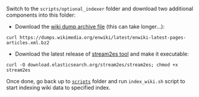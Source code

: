 Switch to the `scripts/optional_indexer` folder and download two additional components
into this folder: 

- Download the [wiki dump archive file](https://dumps.wikimedia.org/enwiki/latest/enwiki-latest-pages-articles.xml.bz2) (this can take longer...):

````
curl https://dumps.wikimedia.org/enwiki/latest/enwiki-latest-pages-articles.xml.bz2
````    
- Download the latest release of [stream2es tool](https://github.com/elastic/stream2es#install) and make it executable:

````
curl -O download.elasticsearch.org/stream2es/stream2es; chmod +x stream2es
````

Once done, go back up to [`scripts`](scripts) folder and run `index_wiki.sh`
script to start indexing wiki data to specified index.